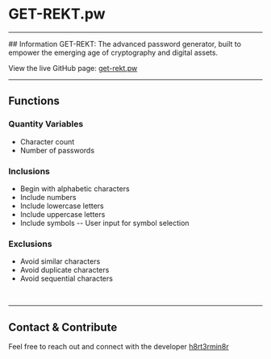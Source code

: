 # GET-REKT.pw
<hr>
## Information
GET-REKT: The advanced password generator, built to empower the emerging age of cryptography and digital assets.

View the live GitHub page: [get-rekt.pw](http://get-rekt.pw)
<br><hr>

## Functions
### Quantity Variables
- Character count
- Number of passwords
### Inclusions
- Begin with alphabetic characters
- Include numbers
- Include lowercase letters
- Include uppercase letters
- Include symbols
-- User input for symbol selection
### Exclusions
- Avoid similar characters
- Avoid duplicate characters
- Avoid sequential characters

<br><hr>

## Contact & Contribute
Feel free to reach out and connect with the developer [h8rt3rmin8r](http://h8rt3rmin8r.com)
